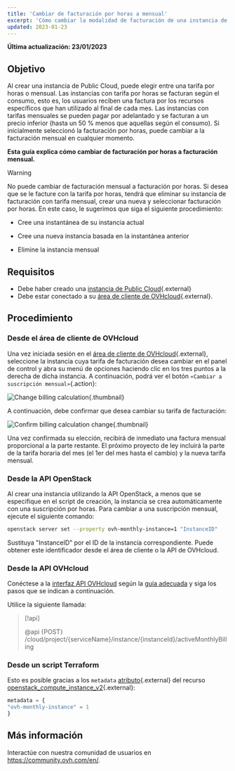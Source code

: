 ```yaml
---
title: 'Cambiar de facturación por horas a mensual'
excerpt: 'Cómo cambiar la modalidad de facturación de una instancia de Public Cloud'
updated: 2023-01-23
---
```


**Última actualización: 23/01/2023**

## Objetivo

Al crear una instancia de Public Cloud, puede elegir entre una tarifa por horas o mensual. Las instancias con tarifa por horas se facturan según el consumo, esto es, los usuarios reciben una factura por los recursos específicos que han utilizado al final de cada mes. Las instancias con tarifas mensuales se pueden pagar por adelantado y se facturan a un precio inferior (hasta un 50 % menos que aquellas según el consumo). Si inicialmente seleccionó la facturación por horas, puede cambiar a la facturación mensual en cualquier momento.

**Esta guía explica cómo cambiar de facturación por horas a facturación mensual.**

> [!warning]
>
> No puede cambiar de facturación mensual a facturación por horas. Si desea que se le facture con la tarifa por horas, tendrá que eliminar su instancia de facturación con tarifa mensual, crear una nueva y seleccionar facturación por horas. En este caso, le sugerimos que siga el siguiente procedimiento:
>
>- Cree una instantánea de su instancia actual
>
>- Cree una nueva instancia basada en la instantánea anterior
>
>- Elimine la instancia mensual
>

## Requisitos

- Debe haber creado una [instancia de Public Cloud](https://www.ovhcloud.com/es/public-cloud/){.external}
- Debe estar conectado a su [área de cliente de OVHcloud](https://www.ovh.com/auth/?action=gotomanager&from=https://www.ovh.es/&ovhSubsidiary=es){.external}.


## Procedimiento

### Desde el área de cliente de OVHcloud

Una vez iniciada sesión en el [área de cliente de OVHcloud](https://www.ovh.com/auth/?action=gotomanager&from=https://www.ovh.es/&ovhSubsidiary=es){.external}, seleccione la instancia cuya tarifa de facturación desea cambiar en el panel de control y abra su menú de opciones haciendo clic en los tres puntos a la derecha de dicha instancia. A continuación, podrá ver el botón `«Cambiar a suscripción mensual»`{.action}:

![Change billing calculation](images/switch_to_monthly_updated.png){.thumbnail}

A continuación, debe confirmar que desea cambiar su tarifa de facturación:

![Confirm billing calculation change](images/confirm_to_monthly_updated.png){.thumbnail}

Una vez confirmada su elección, recibirá de inmediato una factura mensual proporcional a la parte restante. El próximo proyecto de ley incluirá la parte de la tarifa horaria del mes (el 1er del mes hasta el cambio) y la nueva tarifa mensual.

### Desde la API OpenStack

Al crear una instancia utilizando la API OpenStack, a menos que se especifique en el script de creación, la instancia se crea automáticamente con una suscripción por horas. Para cambiar a una suscripción mensual, ejecute el siguiente comando:

```bash
openstack server set --property ovh-monthly-instance=1 "InstanceID"
```

Sustituya "InstanceID" por el ID de la instancia correspondiente. Puede obtener este identificador desde el área de cliente o la API de OVHcloud.

### Desde la API OVHcloud

Conéctese a la [interfaz API OVHcloud](https://eu.api.ovh.com/) según la [guía adecuada](/pages/account/api/first-steps) y siga los pasos que se indican a continuación.

Utilice la siguiente llamada:

> [!api]
>
> @api {POST} /cloud/project/{serviceName}/instance/{instanceId}/activeMonthlyBilling
>

### Desde un script Terraform

Esto es posible gracias a los `metadata` [atributo](https://registry.terraform.io/providers/terraform-provider-openstack/openstack/latest/docs/resources/compute_instance_v2#metadata){.external} del recurso [openstack_compute_instance_v2](https://registry.terraform.io/providers/terraform-provider-openstack/openstack/latest/docs/resources/compute_instance_v2){.external}:

```terraform
metadata = {
"ovh-monthly-instance" = 1
}
```

## Más información

Interactúe con nuestra comunidad de usuarios en <https://community.ovh.com/en/>.
